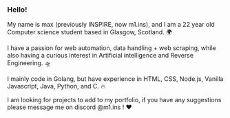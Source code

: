 ### Hello!

My name is max (previously INSPIRE, now m1.ins), and I am a 22 year old Computer science student based in Glasgow, Scotland. 🌍

I have a passion for web automation, data handling + web scraping, while also having a curious interest in Artificial intelligence and Reverse Engineering. 🛸

I mainly code in Golang, but have experience in HTML, CSS, Node.js, Vanilla Javascript, Java, Python, and C. 🔥

I am looking for projects to add to my portfolio, if you have any suggestions please message me on discord @m1.ins ! ❤️
